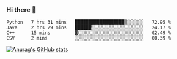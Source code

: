 ### Hi there 👋
<!--START_SECTION:waka-->

```text
Python   7 hrs 31 mins   ██████████████████▒░░░░░░   72.95 %
Java     2 hrs 29 mins   ██████░░░░░░░░░░░░░░░░░░░   24.17 %
C++      15 mins         ▓░░░░░░░░░░░░░░░░░░░░░░░░   02.49 %
CSV      2 mins          ░░░░░░░░░░░░░░░░░░░░░░░░░   00.39 %
```

<!--END_SECTION:waka-->
[![Anurag's GitHub stats](https://github-readme-stats.vercel.app/api?username=Kevinbarrero)](https://github.com/anuraghazra/github-readme-stats)
<!--
**Kevinbarrero/Kevinbarrero** is a ✨ _special_ ✨ repository because its `README.md` (this file) appears on your GitHub profile.

Here are some ideas to get you started:

- 🔭 I’m currently working on ...
- 🌱 I’m currently learning ...
- 👯 I’m looking to collaborate on ...
- 🤔 I’m looking for help with ...
- 💬 Ask me about ...
- 📫 How to reach me: ...
- 😄 Pronouns: ...
- ⚡ Fun fact: ...

-->


